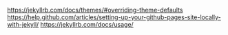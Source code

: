 https://jekyllrb.com/docs/themes/#overriding-theme-defaults
https://help.github.com/articles/setting-up-your-github-pages-site-locally-with-jekyll/
https://jekyllrb.com/docs/usage/
